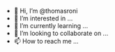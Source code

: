 - 👋 Hi, I’m @thomasroni
- 👀 I’m interested in ...
- 🌱 I’m currently learning ...
- 💞️ I’m looking to collaborate on ...
- 📫 How to reach me ...

<!---
thomasroni/thomasroni is a ✨ special ✨ repository because its `README.md` (this file) appears on your GitHub profile.
You can click the Preview link to take a look at your changes.
--->
